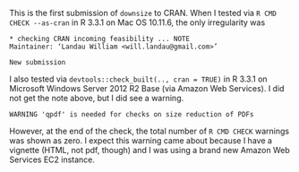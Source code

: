 This is the first submission of `downsize` to CRAN. When I tested via `R CMD CHECK --as-cran` in R 3.3.1 on Mac OS 10.11.6, the only irregularity was

```
* checking CRAN incoming feasibility ... NOTE
Maintainer: ‘Landau William <will.landau@gmail.com>’

New submission
```

I also tested via `devtools::check_built(.., cran = TRUE)` in R 3.3.1 on Microsoft Windows Server 2012 R2 Base (via Amazon Web Services). I did not get the note above, but I did see a warning.


```
WARNING 'qpdf' is needed for checks on size reduction of PDFs
```

However, at the end of the check, the total number of `R CMD CHECK` warnings was shown as zero. I expect this warning came about because I have a vignette (HTML, not pdf, though) and I was using a brand new Amazon Web Services EC2 instance.
